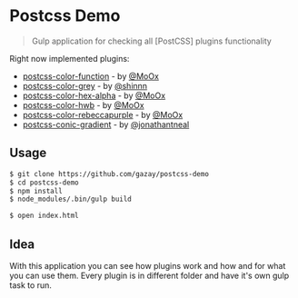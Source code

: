 # Postcss Demo

> Gulp application for checking all [PostCSS] plugins functionality

Right now implemented plugins:

* [postcss-color-function](https://github.com/postcss/postcss-color-function) - by [@MoOx](https://github.com/MoOx)
* [postcss-color-grey](https://github.com/postcss/postcss-color-grey) - by [@shinnn](https://github.com/shinnn)
* [postcss-color-hex-alpha](https://github.com/postcss/postcss-color-hex-alpha) - by [@MoOx](https://github.com/MoOx)
* [postcss-color-hwb](https://github.com/postcss/postcss-color-hwb) - by [@MoOx](https://github.com/MoOx)
* [postcss-color-rebeccapurple](https://github.com/postcss/postcss-color-rebeccapurple) - by [@MoOx](https://github.com/MoOx)
* [postcss-conic-gradient](https://github.com/jonathantneal/postcss-conic-gradient) - by [@jonathantneal](https://github.com/jonathantneal)

## Usage

```bash
$ git clone https://github.com/gazay/postcss-demo
$ cd postcss-demo
$ npm install
$ node_modules/.bin/gulp build

$ open index.html
```

## Idea

With this application you can see how plugins work and how and for what you can use them.
Every plugin is in different folder and have it's own gulp task to run.
